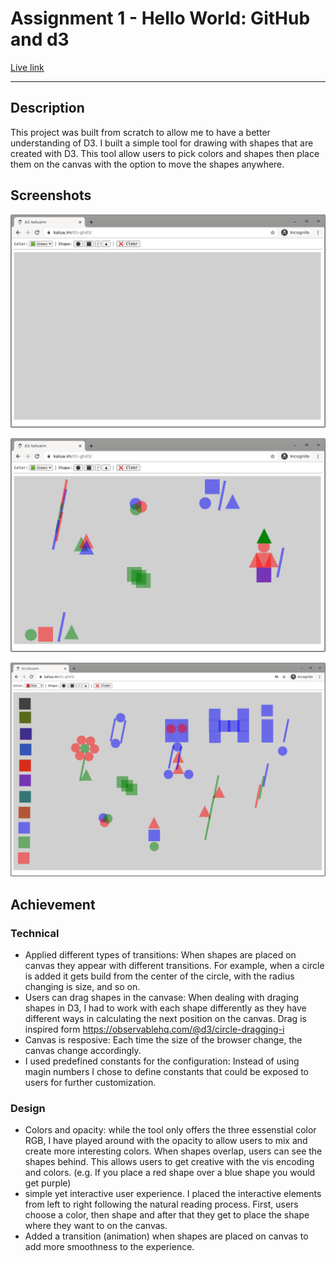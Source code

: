# Assignment 1 - Hello World: GitHub and d3  

[Live link](https://kalua.im/01-ghd3/)

---
## Description
This project was built from scratch to allow me to have a better understanding of D3. I built a simple tool for drawing with shapes that are created with D3. This tool allow users to pick colors and shapes then place them on the canvas with the option to move the shapes anywhere. 

## Screenshots
![Screenshot 1](./img/Screenshot_001.png)

![Screenshot 2](./img/Screenshot_002.png)

![Screenshot 2](./img/Screenshot_003.png)

## Achievement

### Technical
- Applied different types of transitions: When shapes are placed on canvas they appear with different transitions. For example, when a circle is added it gets build from the center of the circle, with the radius changing is size, and so on.
- Users can drag shapes in the canvase: When dealing with draging shapes in D3, I had to work with each shape differently as they have different ways in calculating the next position on the canvas. Drag is inspired form https://observablehq.com/@d3/circle-dragging-i
- Canvas is resposive: Each time the size of the browser change, the canvas change accordingly.
- I used predefined constants for the configuration: Instead of using magin numbers I chose to define constants that could be exposed to users for further customization.



### Design
- Colors and opacity: while the tool only offers the three essenstial color RGB, I have played around with the opacity to allow users to mix and create more interesting colors. When shapes overlap, users can see the shapes behind. This allows users to get creative with the vis encoding and colors. (e.g. If you place a red shape over a blue shape you would get purple)
- simple yet interactive user experience. I placed the interactive elements from left to right following the natural reading process. First, users choose a color, then shape and after that they get to place the shape where they want to on the canvas.
- Added a transition (animation) when shapes are placed on canvas to add more smoothness to the experience.
